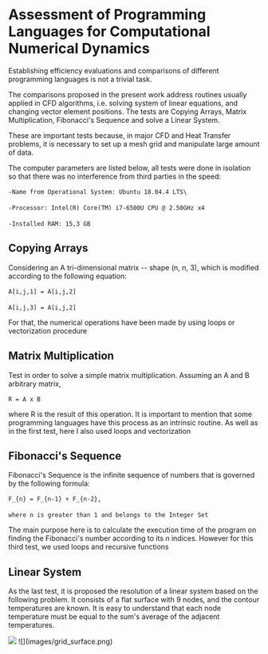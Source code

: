 # Assessment of Programming Languages for Computational Numerical Dynamics

Establishing efficiency evaluations and comparisons of different programming languages is not a trivial task.

The comparisons proposed in the present work address routines usually applied in CFD algorithms, i.e. solving system of linear equations, and changing vector element positions. The tests are Copying Arrays, Matrix Multiplication, Fibonacci's Sequence and solve a Linear System.

These are important tests because, in major CFD and Heat Transfer problems, it is necessary to set up a mesh grid and manipulate large amount of data.

The computer parameters are listed below, all tests were done in isolation so that there was no interference from third parties in the speed:

    -Name from Operational System: Ubuntu 18.04.4 LTS\

    -Processor: Intel(R) Core(TM) i7-6500U CPU @ 2.50GHz x4

    -Installed RAM: 15,3 GB 

## Copying Arrays

Considering an A tri-dimensional matrix -- shape (n, n, 3), which is modified according to the following equation:

    A[i,j,1] = A[i,j,2]
    
    A[i,j,3] = A[i,j,2]

For that, the numerical operations have been made by using loops or vectorization procedure

## Matrix Multiplication

Test in order to solve a simple matrix multiplication. Assuming an A and B arbitrary matrix,


    R = A x B

where R is the result of this operation. It is important to mention that some programming languages have this process as an intrinsic routine. As well as in the first test, here I also used loops and vectorization

## Fibonacci's Sequence

Fibonacci's Sequence is the infinite sequence of numbers that is governed by the following formula:


    F_{n} = F_{n-1} + F_{n-2}, 
    
    where n is greater than 1 and belongs to the Integer Set

 
The main purpose here is to calculate the execution time of the program on finding the Fibonacci's number according to its $n$ indices. However for this third test, we used loops and recursive functions

## Linear System

As the last test, it is proposed the resolution of a linear system based on the following problem. It consists of a flat surface with 9 nodes, and the contour temperatures are known. It is easy to understand that each node temperature must be equal to the sum's average of the adjacent temperatures.

<img src="grid_suface.png" width = "0.75">
![](images/grid_surface.png)